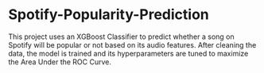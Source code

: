 # Spotify-Popularity-Prediction
This project uses an XGBoost Classifier to predict whether a song on Spotify will be popular or not based on its audio features. After cleaning the data, the model is trained and its hyperparameters are tuned to maximize the Area Under the ROC Curve.
